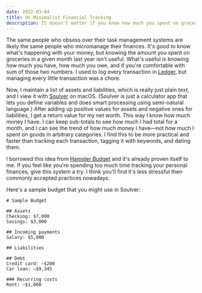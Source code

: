 ```yaml
---
date: 2022-03-04
title: On Minimalist Financial Tracking
description: It doesn't matter if you know how much you spent on groceries nine months ago.
---
```


The same people who obsess over their task management systems are likely the same people who micromanage their finances.
It's good to know what's happening with your money, but knowing the amount you spent on groceries in a given month last year isn't useful.
What's useful is knowing how much you have, how much you owe, and if you're comfortable with sum of those two numbers.
I used to log every transaction in [Ledger][], but managing every little transaction was a chore.

Now, I maintain a list of assets and liabilities, which is really just plain text, and I view it with [Soulver][] on macOS. (Soulver is just a calculator app that lets you define variables and does smart processing using semi-natural language.)
After adding up positive values for assets and negative ones for liabilities, I get a return value for my net worth.
This way I know how much money I have.
I can keep sub-totals to see how much I had total for a month, and I can see the trend of how much money I have—not how much I spent on goods in arbitrary categories.
I find this to be more practical and faster than tracking each transaction, tagging it with keywords, and dating them.

I borrowed this idea from [Hamster Budget][] and it's already proven itself to me.
If you feel like you're spending too much time tracking your personal finances, give this system a try.
I think you'll find it's less stressful then commonly accepted practices nowadays.

Here's a sample budget that you might use in Soulver:

```
# Sample Budget

## Assets
Checking: $7,000
Savings: $3,000

## Incoming payments
Salary: $5,000

## Liabilities

## Debt
Credit card: −$200
Car loan: −$9,345

### Recurring costs
Rent: −$1,000
```

[ledger]: https://www.ledger-cli.org/
[soulver]: https://soulver.app/
[hamster budget]: https://github.com/slowernews/hamster-system#hamster-budget---organize-your-money

